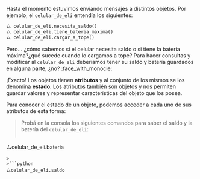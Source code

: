 Hasta el momento estuvimos enviando mensajes a distintos objetos. Por ejemplo, el `celular_de_eli` entendía los siguientes:

```python
ム celular_de_eli.necesita_saldo()
ム celular_de_eli.tiene_bateria_maxima()
ム celular_de_eli.cargar_a_tope()
```

Pero… ¿cómo sabemos si el celular necesita saldo o si tiene la batería máxima?¿qué sucede cuando lo cargamos a tope? Para hacer consultas y modificar al `celular_de_eli` deberíamos tener su saldo y batería guardados en alguna parte, ¿no? :face_with_monocle:

¡Exacto! Los objetos tienen **atributos** y al conjunto de los mismos se los denomina **estado**. Los atributos también son objetos y nos permiten guardar valores y representar características del objeto que los posea. 

Para conocer el estado de un objeto, podemos acceder a cada uno de sus atributos de esta forma:

> Probá en la consola los siguientes comandos para saber el saldo y la batería del `celular_de_eli`:
>
>```python
ムcelular_de_eli.bateria
```
>
>```python
ムcelular_de_eli.saldo
```